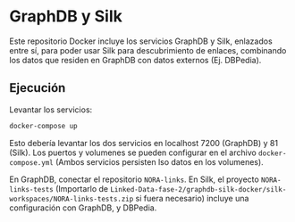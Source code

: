 # GraphDB y Silk

Este repositorio Docker incluye los servicios GraphDB y Silk, enlazados entre sí, para poder usar Silk para descubrimiento de enlaces, combinando los datos que residen en GraphDB con datos externos (Ej. DBPedia).

## Ejecución

Levantar los servicios:

```bash
docker-compose up
```

Esto debería levantar los dos servicios en localhost 7200 (GraphDB) y 81 (Silk). Los puertos y volumenes se pueden configurar en el archivo `docker-compose.yml` (Ambos servicios persisten lso datos en los volumenes).

En GraphDB, conectar el repositorio `NORA-links`. En Silk, el proyecto `NORA-links-tests` (Importarlo de `Linked-Data-fase-2/graphdb-silk-docker/silk-workspaces/NORA-links-tests.zip` si fuera necesario) incluye una configuración con GraphDB, y DBPedia.